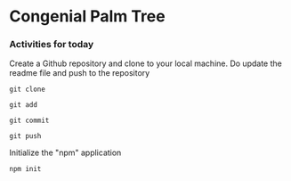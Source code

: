 # Congenial Palm Tree

### Activities for today

Create a Github repository and clone to your local machine. Do update the readme file and push to the repository
```
git clone
```
```
git add
```
```
git commit
```
```
git push
```

Initialize the "npm" application

```
npm init
```